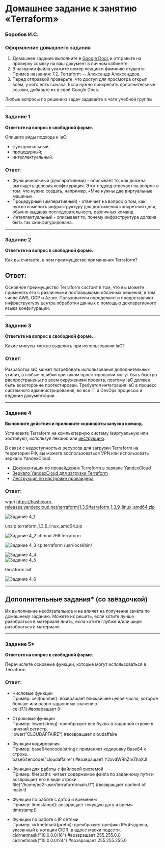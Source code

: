 # Домашнее задание к занятию «Terraform»
### Боробов И.С.

### Оформление домашнего задания

1. Домашнее задание выполните в [Google Docs](https://docs.google.com/) и отправьте на проверку ссылку на ваш документ в личном кабинете.  
1. В названии файла укажите номер лекции и фамилию студента. Пример названия: 7.2. Terraform — Александр Александров.
1. Перед отправкой проверьте, что доступ для просмотра открыт всем, у кого есть ссылка. Если нужно прикрепить дополнительные ссылки, добавьте их в свой Google Docs.

Любые вопросы по решению задач задавайте в чате учебной группы.

---

### Задание 1

**Ответьте на вопрос в свободной форме.**

Опишите виды подхода к IaC:

 * функциональный;
 * процедурный;
 * интеллектуальный.

### Ответ:
* Функциональный (декларативный) - описывает то, как должна выглядеть целевая конфигурация. Этот подход отвечает на вопрос о том, что нужно создать, например, «Мне нужны две виртуальные машины».
* Процедурный (императивный) - отвечает на вопрос о том, как нужно изменить инфраструктуру для достижения конкретной цели, обычно выдавая последовательность различных команд.
* Интеллектуальный - описывает то, почему инфраструктура должна быть так сконфигурирована.

---

### Задание 2

**Ответьте на вопрос в свободной форме.**

Как вы считаете, в чём преимущество применения Terraform?

## Ответ:
Основное преимущество Terraform состоит в том, что вы можете применять его с различными поставщиками облачных решений, в том числе AWS, GCP и Azure. Пользователи определяют и предоставляют инфраструктуру центра обработки данных с помощью декларативного языка конфигурации.

---

### Задание 3

**Ответьте на вопрос в свободной форме.**

Какие минусы можно выделить при использовании IaC?

### Ответ:
Разработка IaC может потребовать использования дополнительных утилит, а любые ошибки при таком проектировании могут быть быстро распространены по всем окружениям проекта, поэтому IaC должен быть всесторонне протестирован.
Требуется интеграция IaC в процесс системного администрирования, во все IT и DevOps процессы и ведение документации.

---

### Задание 4

**Выполните действия и приложите скриншоты запуска команд.**

Установите Terraform на компьютерную систему (виртуальную или хостовую), используя лекцию или [инструкцию](https://learn.hashicorp.com/tutorials/terraform/install-cli).    

В связи с недоступностью ресурсов для загрузки Terraform на территории РФ, вы можете  воспользоваться VPN или использовать зеркало YandexCloud.   
- [Документация по провайдерам Terraform в зеркале YandexCloud](https://registry.tfpla.net/browse/providers)   
- [Зеркало YandexCloud для загрузки Terraform](https://hashicorp-releases.yandexcloud.net/terraform/)    
- [Инструкция по настройке провайдера](https://cloud.yandex.ru/docs/tutorials/infrastructure-management/terraform-quickstart#configure-terraform)  

### Ответ:
wget https://hashicorp-releases.yandexcloud.net/terraform/1.3.9/terraform_1.3.9_linux_amd64.zip  

![Задание 4_1](https://github.com/Borobov/Virtualization-Automation-and-CI-CD/blob/main/09%20Terraform/img-7-02/1.png)

unzip terraform_1.3.9_linux_amd64.zip  

![Задание 4_2](https://github.com/Borobov/Virtualization-Automation-and-CI-CD/blob/main/09%20Terraform/img-7-02/2.png)
chmod 766 terraform  

![Задание 4_3](https://github.com/Borobov/Virtualization-Automation-and-CI-CD/blob/main/09%20Terraform/img-7-02/3.png)
cp terraform /usr/local/bin/  

![Задание 4_4](https://github.com/Borobov/Virtualization-Automation-and-CI-CD/blob/main/09%20Terraform/img-7-02/4.png)  
![Задание 4_5](https://github.com/Borobov/Virtualization-Automation-and-CI-CD/blob/main/09%20Terraform/img-7-02/5.png)  

terraform init

![Задание 4_6](https://github.com/Borobov/Virtualization-Automation-and-CI-CD/blob/main/09%20Terraform/img-7-02/6.png)

---

## Дополнительные задания* (со звёздочкой)

Их выполнение необязательное и не влияет на получение зачёта по домашнему заданию. Можете их решить, если хотите лучше разобраться в материале.лнить, если хотите глубже и/или шире разобраться в материале.

---

### Задание 5*

**Ответьте на вопрос в свободной форме.**

Перечислите основные функции, которые могут использоваться в Terraform. 

### Ответ:

* Числовые функции  
Пример: ceil(number): возвращает ближайшее целое число, которое больше или равно заданному значению  
 ceil(7.1) #возвращает 8  

* Строковые функции  
Пример: lower(string): преобразует все буквы в заданной строке в нижний регистр.  
 lower("CLOUDAFFAIRE") #возвращает cloudaffaire  

* Функции кодирования  
Пример: base64encode(string): применяет кодировку Base64 к строке.  
 base64encode("cloudaffaire") #возвращает Y2xvdWRhZmZhaXJl  

* Функции для работы с файловой системой  
Пример: file(path): читает содержимое файла по заданному пути и возвращает его в виде строки  
 file("/home/ec2-user/terraform/main.tf") #возвращает content of main.tf  

* Функции по работе с датой и временем  
Пример: timestamp(): возвращает текущую дату и время  
 timestamp()  

* Функции по работе с IP сетями  
Пример: cidrnetmask(prefix): преобразует префикс IPv4-адреса, указанный в нотации CIDR, в адрес маски подсети.  
 cidrnetmask("10.0.0.0/16") #возвращает 255.255.0.0  
 cidrnetmask("10.0.0.0/24") #возвращает 255.255.255.0  
